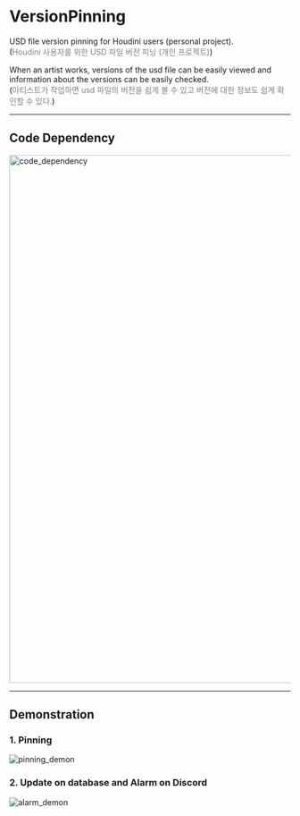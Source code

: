 # VersionPinning
USD file version pinning for Houdini users (personal project).
<br>(<span style="color: #808080;">Houdini 사용자를 위한 USD 파일 버전 피닝 (개인 프로젝트)</span>)

When an artist works, versions of the usd file can be easily viewed and information about the versions can be easily checked.
<br>(<span style="color: #808080;">아티스트가 작업하면 usd 파일의 버전을 쉽게 볼 수 있고 버전에 대한 정보도 쉽게 확인할 수 있다.</span>)

---
## Code Dependency
<img width="944" alt="code_dependency" src="https://github.com/yeko0124/VersionPinning/assets/155792229/25959aff-7e85-4bf7-811a-6b3d7db7c755">

---
## Demonstration
### 1. Pinning
![pinning_demon](https://github.com/yeko0124/VersionPinning/assets/155792229/a647f9bf-37bc-49e8-9e8a-ac528fb3a69e)


### 2. Update on database and Alarm on Discord
![alarm_demon](https://github.com/yeko0124/VersionPinning/assets/155792229/8f90e086-268e-4640-8b05-bb4d90be6808)
